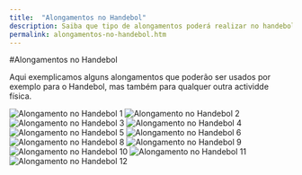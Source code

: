 ```yaml
---
title:  "Alongamentos no Handebol"
description: Saiba que tipo de alongamentos poderá realizar no handebol. Estes alongamentos poderão também ser feitos para qualquer tipo de actividade.
permalink: alongamentos-no-handebol.htm
---
```



#Alongamentos no Handebol

Aqui exemplicamos alguns alongamentos que poderão ser usados por exemplo para o Handebol, mas também para qualquer outra actividde física.

<img src="{{ site.baseurl }}assets/images/Alongamento-no-Handebol-1.gif" title="Alongamento no Handebol 1" />
<img src="{{ site.baseurl }}assets/images/Alongamento-no-Handebol-2.gif" title="Alongamento no Handebol 2" />
<img src="{{ site.baseurl }}assets/images/Alongamento-no-Handebol-3.gif" title="Alongamento no Handebol 3" />
<img src="{{ site.baseurl }}assets/images/Alongamento-no-Handebol-4.gif" title="Alongamento no Handebol 4" />
<img src="{{ site.baseurl }}assets/images/Alongamento-no-Handebol-5.gif" title="Alongamento no Handebol 5" />
<img src="{{ site.baseurl }}assets/images/Alongamento-no-Handebol-6.gif" title="Alongamento no Handebol 6" />
<img src="{{ site.baseurl }}assets/images/Alongamento-no-Handebol-8.gif" title="Alongamento no Handebol 8" />
<img src="{{ site.baseurl }}assets/images/Alongamento-no-Handebol-9.gif" title="Alongamento no Handebol 9" />
<img src="{{ site.baseurl }}assets/images/Alongamento-no-Handebol-10.gif" title="Alongamento no Handebol 10" />
<img src="{{ site.baseurl }}assets/images/Alongamento-no-Handebol-11.gif" title="Alongamento no Handebol 11" />
<img src="{{ site.baseurl }}assets/images/Alongamento-no-Handebol-12.gif" title="Alongamento no Handebol 12" />
